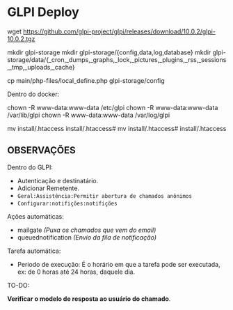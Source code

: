 # GLPI Deploy

wget https://github.com/glpi-project/glpi/releases/download/10.0.2/glpi-10.0.2.tgz

mkdir glpi-storage
mkdir glpi-storage/{config,data,log,database}
mkdir glpi-storage/data/{_cron,_dumps,_graphs,_lock,_pictures,_plugins,_rss,_sessions,_tmp,_uploads,_cache}

cp main/php-files/local_define.php glpi-storage/config

Dentro do docker:

chown -R www-data:www-data /etc/glpi
chown -R www-data:www-data /var/lib/glpi
chown -R www-data:www-data /var/log/glpi

mv install/.htaccess install/.htaccess#
mv install/.htaccess# install/.htaccess


## OBSERVAÇÕES

Dentro do GLPI:

- Autenticação e destinatário.
- Adicionar Remetente.
- `Geral:Assistência:Permitir abertura de chamados anônimos`
- `Configurar:notifições:notifições`

Ações automáticas:

- mailgate *(Puxa os chamados que vem do email)*
- queuednotification *(Envio da fila de notificação)*

Tarefa automática:

- Periodo de execução: É o horário em que a tarefa pode ser executada, ex: de 0 horas até 24 horas, daquele dia.

TO-DO:

**Verificar o modelo de resposta ao usuário do chamado**.